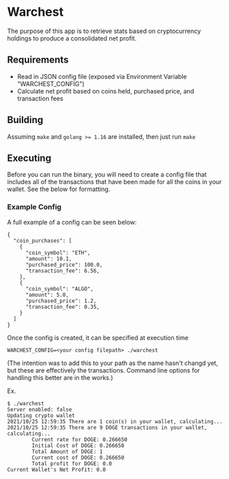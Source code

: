 # Warchest

The purpose of this app is to retrieve stats based on cryptocurrency holdings to produce a consolidated net profit.

## Requirements

- Read in JSON config file (exposed via Environment Variable "WARCHEST_CONFIG")
- Calculate net profit based on coins held, purchased price, and transaction fees

## Building

Assuming `make` and `golang >= 1.16` are installed, then just run `make`

## Executing 

Before you can run the binary, you will need to create a config file that includes all of the transactions
that have been made for all the coins in your wallet. See the below for formatting.

### Example Config
A full example of a config can be seen below:

``` 
{
  "coin_purchases": [
    {
      "coin_symbol": "ETH",
      "amount": 10.1,
      "purchased_price": 100.0,
      "transaction_fee": 6.56,
    },
    {
      "coin_symbol": "ALGO",
      "amount": 5.0,
      "purchased_price": 1.2,
      "transaction_fee": 0.35,
    }
  ]
}
```

Once the config is created, it can be specified at execution time

`WARCHEST_CONFIG=<your config filepath> ./warchest`

(The intention was to add this to your path as the name hasn't changd yet, but these are effectively
the transactions. Command line options for handling this better are in the works.)

Ex.

```
$ ./warchest 
Server enabled: false
Updating crypto wallet
2021/10/25 12:59:35 There are 1 coin(s) in your wallet, calculating...
2021/10/25 12:59:35 There are 9 DOGE transactions in your wallet, calculating...
        Current rate for DOGE: 0.266650
        Initial Cost of DOGE: 0.266650
        Total Amount of DOGE: 1
        Current cost of DOGE: 0.266650
        Total profit for DOGE: 0.0
Current Wallet's Net Profit: 0.0
```

